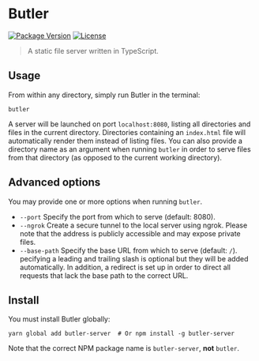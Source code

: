 # Butler

[![Package Version](https://img.shields.io/npm/v/butler-server.svg)](https://www.npmjs.com/package/butler-server)
[![License](https://img.shields.io/npm/l/butler-server.svg)](https://tldrlegal.com/license/mit-license)

> A static file server written in TypeScript.

## Usage

From within any directory, simply run Butler in the terminal:

    butler

A server will be launched on port `localhost:8080`, listing all directories and
files in the current directory. Directories containing an `index.html` file
will automatically render them instead of listing files. You can also provide a
directory name as an argument when running `butler` in order to serve files
from that directory (as opposed to the current working directory).

## Advanced options

You may provide one or more options when running `butler`.

- `--port` Specify the port from which to serve (default: 8080).
- `--ngrok` Create a secure tunnel to the local server using ngrok. Please
  note that the address is publicly accessible and may expose private files.
- `--base-path` Specify the base URL from which to serve (default: `/`).
  pecifying a leading and trailing slash is optional but they will be added
  automatically. In addition, a redirect is set up in order to direct all
  requests that lack the base path to the correct URL.

## Install

You must install Butler globally:

    yarn global add butler-server  # Or npm install -g butler-server

Note that the correct NPM package name is `butler-server`, **not** `butler`.
